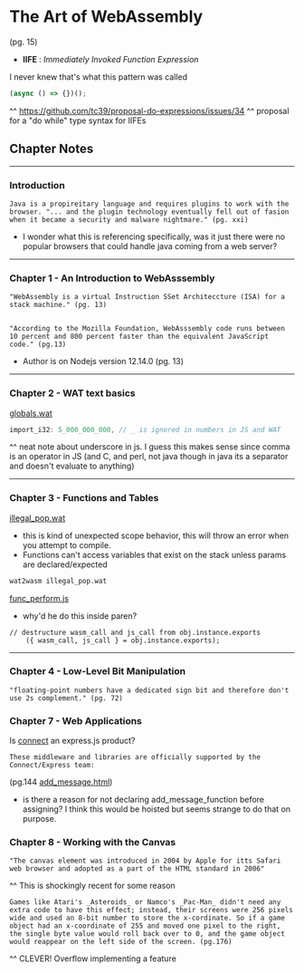 # The Art of WebAssembly

(pg. 15)
- __IIFE__ : _Immediately Invoked Function Expression_

I never knew that's what this pattern was called
```javascript
(async () => {})();
```

^^ https://github.com/tc39/proposal-do-expressions/issues/34
^^ proposal for a "do while" type syntax for IIFEs 

## Chapter Notes
___
### Introduction
    
    Java is a propireitary language and requires plugins to work with the browser. "... and the plugin technology eventually fell out of fasion when it became a security and malware nightmare." (pg. xxi)

- I wonder what this is referencing specifically, was it just there were no popular browsers that could handle java coming from a web server?

___
### Chapter 1 - An Introduction to WebAsssembly

    "WebAssembly is a virtual Instruction SSet Architeccture (ISA) for a stack machine." (pg. 13)

    
    "According to the Mozilla Foundation, WebAsssembly code runs between 10 percent and 800 percent faster than the equivalent JavaScript code." (pg.13)

- Author is on Nodejs version 12.14.0 (pg. 13)

___
### Chapter 2 - WAT text basics

[globals.wat](./2-basics/globals.js)
```js
import_i32: 5_000_000_000, // _ is ignored in numbers in JS and WAT
```
^^ neat note about underscore in js. I guess this makes sense since comma is an operator in JS (and C, and perl, not java though in java its a separator and doesn't evaluate to anything)

___
### Chapter 3 - Functions and Tables

[illegal_pop.wat](./3-functions/illegal_pop.wat)
- this is kind of unexpected scope behavior, this will throw an error when you attempt to compile. 
- Functions can't access variables that exist on the stack unless params are declared/expected
```Bash
wat2wasm illegal_pop.wat
```
[func_perform.js](./3-functions/func_perform.js)
- why'd he do this inside paren?
```JS
// destructure wasm_call and js_call from obj.instance.exports
    ({ wasm_call, js_call } = obj.instance.exports);
```

___
### Chapter 4 - Low-Level Bit Manipulation

    "floating-point numbers have a dedicated sign bit and therefore don't use 2s complement." (pg. 72)

### Chapter 7 - Web Applications

 Is [connect](https://www.npmjs.com/package/connect)
 an express.js product?     
    
    These middleware and libraries are officially supported by the Connect/Express team:

(pg.144 [add_message.html](./add_message.html))
- is there a reason for not declaring add_message_function before assigning? I think this would be hoisted but seems strange to do that on purpose.

### Chapter 8 - Working with the Canvas

    "The canvas element was introduced in 2004 by Apple for itts Safari web browser and adopted as a part of the HTML standard in 2006"

^^ This is shockingly recent for some reason

    Games like Atari's _Asteroids_ or Namco's _Pac-Man_ didn't need any extra code to have this effect; instead, their screens were 256 pixels wide and used an 8-bit number to store the x-cordinate. So if a game object had an x-coordinate of 255 and moved one pixel to the right, the single byte value would roll back over to 0, and the game object would reappear on the left side of the screen. (pg.176)

^^ CLEVER! Overflow implementing a feature
    